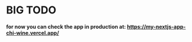 # BIG TODO

#### for now you can check the app in production at: https://my-nextjs-app-chi-wine.vercel.app/
